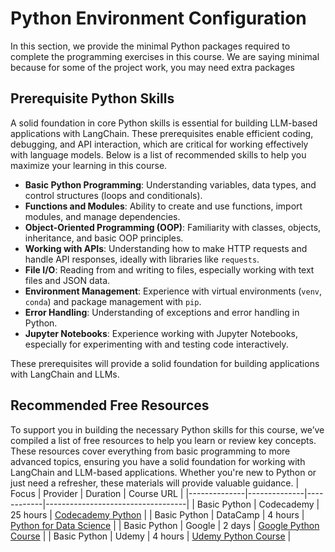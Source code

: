 # Python Environment Configuration
In this section, we provide the minimal Python packages required to complete the programming exercises in this course. We are saying minimal because for some of the project work, you may need extra packages

## Prerequisite Python Skills
A solid foundation in core Python skills is essential for building LLM-based applications with LangChain. These prerequisites enable efficient coding, debugging, and API interaction, which are critical for working effectively with language models. Below is a list of recommended skills to help you maximize your learning in this course.

- **Basic Python Programming**: Understanding variables, data types, and control structures (loops and conditionals).
- **Functions and Modules**: Ability to create and use functions, import modules, and manage dependencies.
- **Object-Oriented Programming (OOP)**: Familiarity with classes, objects, inheritance, and basic OOP principles.
- **Working with APIs**: Understanding how to make HTTP requests and handle API responses, ideally with libraries like `requests`.
- **File I/O**: Reading from and writing to files, especially working with text files and JSON data.
- **Environment Management**: Experience with virtual environments (`venv`, `conda`) and package management with `pip`.
- **Error Handling**: Understanding of exceptions and error handling in Python.
- **Jupyter Notebooks**: Experience working with Jupyter Notebooks, especially for experimenting with and testing code interactively.

These prerequisites will provide a solid foundation for building applications with LangChain and LLMs.


## Recommended Free Resources
To support you in building the necessary Python skills for this course, we’ve compiled a list of free resources to help you learn or review key concepts. These resources cover everything from basic programming to more advanced topics, ensuring you have a solid foundation for working with LangChain and LLM-based applications. Whether you're new to Python or just need a refresher, these materials will provide valuable guidance.
| Focus        | Provider     | Duration   | Course URL                        |
|--------------|--------------|------------|-----------------------------------|
| Basic Python | Codecademy   | 25 hours   | [Codecademy Python](https://www.codecademy.com/learn/learn-python-3) |
| Basic Python | DataCamp     | 4 hours    | [Python for Data Science](https://www.datacamp.com/courses/intro-to-python-for-data-science) |
| Basic Python | Google       | 2 days     | [Google Python Course](https://developers.google.com/edu/python) |
| Basic Python | Udemy        | 4 hours    | [Udemy Python Course](https://www.udemy.com/course/python-for-beginners/) |

